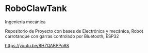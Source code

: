 # RoboClawTank

Ingeniería mecánica

Repositorio de Proyecto con bases de Electrónica y mecánica, Robot carrotanque con garras controlado por Bluetooth, ESP32 

https://youtu.be/8HZQABPPq98
